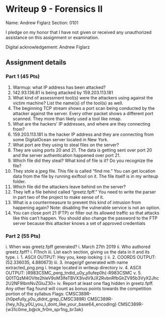 # Writeup 9 - Forensics II

Name: Andrew Figlarz
Section: 0101

I pledge on my honor that I have not given or received any unauthorized assistance on this assignment or examination.

Digital acknowledgement: Andrew Figlarz


## Assignment details

### Part 1 (45 Pts)

1.	Warmup: what IP address has been attacked?
1.	142.93.136.81 is being attacked by 159.203.113.181
2.	What kind of assessment tool(s) were the attackers using against the victim machine? List the name(s) of the tool(s) as well.
1.	The beginning TCP stream shows a port scan being conducted by the attacker against the server. Every other packet shows a different port scanned. They more than likely used a tool like nmap. 
3.	What are the hackers' IP addresses, and where are they connecting from?
1.	159.203.113.181 is the hacker IP address and they are connecting from some DigitalOcean server located in New York.
4.	What port are they using to steal files on the server?
1.	They are using ports 20 and 21. The data is getting sent over port 20 and the server authentication happened over port 21.
5.	Which file did they steal? What kind of file is it? Do you recognize the file?
1.	They stole a jpeg file. This file is called “find me.” You can get location data from the file by running exiftool on it. The file itself is in my writeup folder.
6.	Which file did the attackers leave behind on the server?
1.	They left a file behind called “greetz.fpff.” You need to write the parser in part two of the project to make sense of it. 
7.	What is a countermeasure to prevent this kind of intrusion from happening again? Note: disabling the vulnerable service is not an option.
1.	You can close port 21 (FTP) or filter out its allowed traffic so that attacks like this can’t happen. You should also change the password to the FTP server because this attacker knows a set of approved credentials

### Part 2 (55 Pts)

i.	When was greetz.fpff generated?
i.	March 27th 2019
ii.	Who authored greetz.fpff?
i.	Fl1nch
iii.	List each section, giving us the data in it and its type.
i.	1. ASCII OUTPUT: Hey you, keep looking :)
ii.	2. COORDS OUTPUT: (52.336035, 4.880673)
iii.	3. Image/gif generated with name extracted_png.png
i.	Image located in writeup directory
iv.	4. ASCII OUTPUT: }R983CSMC_perg_tndid_u0y_yllufep0h{-R983CSMC
v.	5. Q01TQzM4OVIte2hleV9oM3lfeTBVX3lvdV9JX2RvbnRfbGlrZV95b3VyX2Jhc2U2NF9lbmNvZGluZ30=
iv.	Report at least one flag hidden in greetz.fpff. Any other flag found will count as bonus points towards the competition portion of the syllabus
Flags:
CMSC389R-{h0pefully_y0u_didnt_grep_CMSC389R}
CMSC389R-{hey_h3y_y0U_you_I_dont_like_your_base64_encoding}
CMSC389R-{w31c0me_b@ck_fr0m_spr1ng_br3ak}
